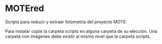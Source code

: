 # MOTEred
Scripts para reducir y extraer fotometría del proyecto MOTE:

Para instalar copie la carpeta scripts en alguna carpeta de su elección.
Una carpeta con imágenes debe existir al mismo nivel que la carpeta scripts.
